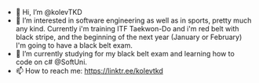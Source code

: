 - 👋 Hi, I’m @kolevTKD
- 👀 I’m interested in software engineering as well as in sports, pretty much any kind. Currently i'm training ITF Taekwon-Do and i'm red belt with black stripe, and the beginning of the next year (January or February) I'm going to have a black belt exam. 
- 🌱 I’m currently studying for my black belt exam and learning how to code on c# @SoftUni.
- 📫 How to reach me: https://linktr.ee/kolevtkd

<!---
kolevTKD/kolevTKD is a ✨ special ✨ repository because its `README.md` (this file) appears on your GitHub profile.
You can click the Preview link to take a look at your changes.
--->
